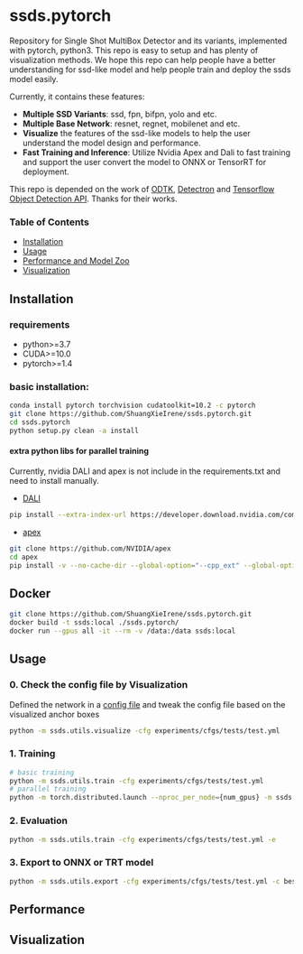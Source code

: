 # ssds.pytorch
Repository for Single Shot MultiBox Detector and its variants, implemented with pytorch, python3. This repo is easy to setup and has plenty of visualization methods. We hope this repo can help people have a better understanding for ssd-like model and help people train and deploy the ssds model easily.

Currently, it contains these features:
- **Multiple SSD Variants**: ssd, fpn, bifpn, yolo and etc.
- **Multiple Base Network**: resnet, regnet, mobilenet and etc.
- **Visualize** the features of the ssd-like models to help the user understand the model design and performance.
- **Fast Training and Inference**: Utilize Nvidia Apex and Dali to fast training and support the user convert the model to ONNX or TensorRT for deployment.

This repo is depended on the work of [ODTK](https://github.com/NVIDIA/retinanet-examples), [Detectron](https://github.com/facebookresearch/Detectron) and [Tensorflow Object Detection API](https://github.com/tensorflow/models/tree/master/research/object_detection). Thanks for their works.

### Table of Contents
- <a href='#installation'>Installation</a>
- <a href='#usage'>Usage</a>
- <a href='#performance'>Performance and Model Zoo</a>
- <a href='#visualization'>Visualization</a>

## Installation
### requirements
* python>=3.7
* CUDA>=10.0
* pytorch>=1.4
### basic installation:
```bash
conda install pytorch torchvision cudatoolkit=10.2 -c pytorch
git clone https://github.com/ShuangXieIrene/ssds.pytorch.git
cd ssds.pytorch
python setup.py clean -a install
```
#### extra python libs for parallel training
Currently, nvidia DALI and apex is not include in the requirements.txt and need to install manually.

* [DALI](https://docs.nvidia.com/deeplearning/sdk/dali-developer-guide/docs/installation.html)
```bash
pip install --extra-index-url https://developer.download.nvidia.com/compute/redist/cuda/10.0 nvidia-dali
```
* [apex](https://github.com/NVIDIA/apex#linux)
```bash
git clone https://github.com/NVIDIA/apex
cd apex
pip install -v --no-cache-dir --global-option="--cpp_ext" --global-option="--cuda_ext" ./
```

## Docker
```bash
git clone https://github.com/ShuangXieIrene/ssds.pytorch.git
docker build -t ssds:local ./ssds.pytorch/
docker run --gpus all -it --rm -v /data:/data ssds:local
```

## Usage
### 0. Check the config file by Visualization
Defined the network in a [config file](experiments/cfgs/tests/test.yml) and tweak the config file based on the visualized anchor boxes
```bash
python -m ssds.utils.visualize -cfg experiments/cfgs/tests/test.yml
```

### 1. Training
```bash
# basic training
python -m ssds.utils.train -cfg experiments/cfgs/tests/test.yml
# parallel training
python -m torch.distributed.launch --nproc_per_node={num_gpus} -m ssds.utils.train_ddp -cfg experiments/cfgs/tests/test.yml
```

### 2. Evaluation
```bash
python -m ssds.utils.train -cfg experiments/cfgs/tests/test.yml -e
```

### 3. Export to ONNX or TRT model
```bash
python -m ssds.utils.export -cfg experiments/cfgs/tests/test.yml -c best_mAP.pth -h
```

## Performance


## Visualization